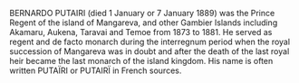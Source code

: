 BERNARDO PUTAIRI (died 1 January or 7 January 1889) was the Prince Regent of the island of Mangareva, and other Gambier Islands including Akamaru, Aukena, Taravai and Temoe from 1873 to 1881. He served as regent and de facto monarch during the interregnum period when the royal succession of Mangareva was in doubt and after the death of the last royal heir became the last monarch of the island kingdom. His name is often written PUTAÏRI or PUTAIRÏ in French sources.
